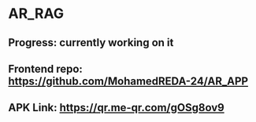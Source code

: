 # AR_RAG
## Progress: currently working on it

## Frontend repo: https://github.com/MohamedREDA-24/AR_APP
## APK Link: https://qr.me-qr.com/gOSg8ov9
